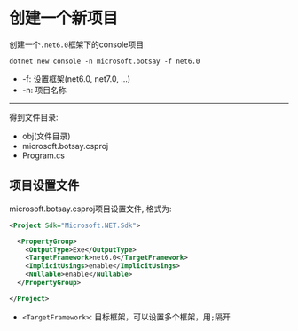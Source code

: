 # 创建一个新项目

创建一个`.net6.0`框架下的console项目


```shell
dotnet new console -n microsoft.botsay -f net6.0
```

- -f: 设置框架(net6.0, net7.0, ...)
- -n: 项目名称

***

得到文件目录:

- obj(文件目录)
- microsoft.botsay.csproj
- Program.cs

## 项目设置文件

microsoft.botsay.csproj项目设置文件, 格式为:

```xml
<Project Sdk="Microsoft.NET.Sdk">

  <PropertyGroup>
    <OutputType>Exe</OutputType>
    <TargetFramework>net6.0</TargetFramework>
    <ImplicitUsings>enable</ImplicitUsings>
    <Nullable>enable</Nullable>
  </PropertyGroup>

</Project>
```

- `<TargetFramework>`: 目标框架，可以设置多个框架，用`;`隔开

